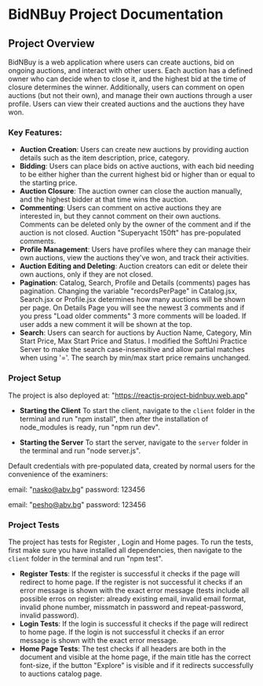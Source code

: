 # BidNBuy Project Documentation

## Project Overview
BidNBuy is a web application where users can create auctions, bid on ongoing auctions, and interact with other users. Each auction has a defined owner who can decide when to close it, and the highest bid at the time of closure determines the winner. Additionally, users can comment on open auctions (but not their own), and manage their own auctions through a user profile. Users can view their created auctions and the auctions they have won.

### Key Features:
- **Auction Creation**: Users can create new auctions by providing auction details such as the item description, price, category.
- **Bidding**: Users can place bids on active auctions, with each bid needing to be either higher than the current highest bid or higher than or equal to the starting price.
- **Auction Closure**: The auction owner can close the auction manually, and the highest bidder at that time wins the auction.
- **Commenting**: Users can comment on active auctions they are interested in, but they cannot comment on their own auctions. Comments can be deleted only by the owner of the comment and if the auction is not closed. Auction "Superyacht 150ft" has pre-populated comments.
- **Profile Management**: Users have profiles where they can manage their own auctions, view the auctions they've won, and track their activities.
- **Auction Editing and Deleting**: Auction creators can edit or delete their own auctions, only if they are not closed.
- **Pagination**: Catalog, Search, Profile and Details (comments) pages has pagination. Changing the variable "recordsPerPage" in Catalog.jsx, Search.jsx or Profile.jsx determines how many auctions will be shown per page. On Details Page you will see the newest 3 comments and if you press "Load older comments" 3 more comments will be loaded. If user adds a new comment it will be shown at the top.
- **Search**: Users can search for auctions by Auction Name, Category, Min Start Price, Max Start Price and Status. I modified the SoftUni Practice Server to make the search case-insensitive and allow partial matches when using '='. The search by min/max start price remains unchanged.

### Project Setup
The project is also deployed at: "https://reactjs-project-bidnbuy.web.app"

- **Starting the Client**
To start the client, navigate to the `client` folder in the terminal and run "npm install", then after the installation of node_modules is ready, run "npm run dev".

- **Starting the Server**
To start the server, navigate to the `server` folder in the terminal and run "node server.js".

Default credentials with pre-populated data, created by normal users for the convenience of the examiners:

email: "nasko@abv.bg"
password: 123456

email: "pesho@abv.bg"
password: 123456

### Project Tests
The project has tests for Register , Login and Home pages. To run the tests, first make sure you have installed all dependencies, then navigate to the `client` folder in the terminal and run "npm test".

- **Register Tests**: If the register is successful it checks if the page will redirect to home page. If the register is not successful it checks if an error message is shown with the exact error message (tests include all possible erros on register: already existing email, invalid email format, invalid phone number, missmatch in password and repeat-password, invalid password).
- **Login Tests**: If the login is successful it checks if the page will redirect to home page. If the login is not successful it checks if an error message is shown with the exact error message.
- **Home Page Tests**: The test checks if all headers are both in the document and visible at the home page, if the main title has the correct font-size, if the button "Explore" is visible and if it redirects successfully to auctions catalog page.